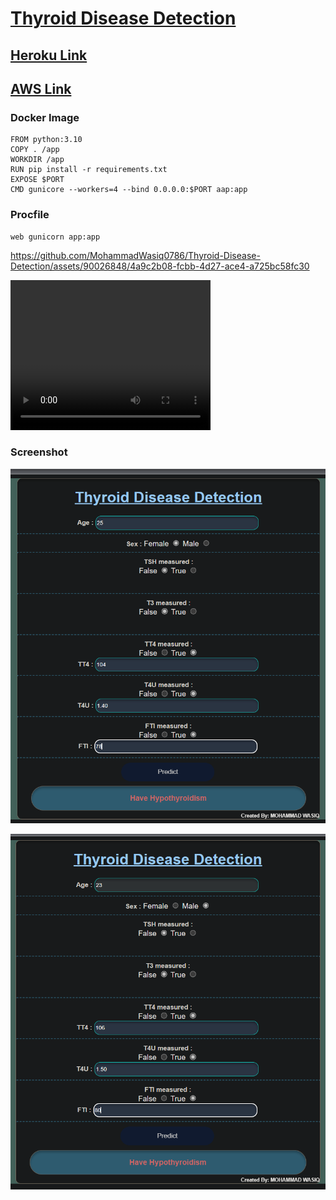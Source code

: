 # [**Thyroid Disease Detection**](https://github.com/MohammadWasiq0786/Thyroid-Disease-Detection)


## [**Heroku Link**](https://thyroiddiseasedetect.herokuapp.com/)

## [**AWS Link**](http://ec2-35-78-175-118.ap-northeast-1.compute.amazonaws.com:8080/predict)


### Docker Image
```
FROM python:3.10
COPY . /app
WORKDIR /app
RUN pip install -r requirements.txt
EXPOSE $PORT
CMD gunicore --workers=4 --bind 0.0.0.0:$PORT aap:app
```     
### Procfile
```
web gunicorn app:app
```

https://github.com/MohammadWasiq0786/Thyroid-Disease-Detection/assets/90026848/4a9c2b08-fcbb-4d27-ace4-a725bc58fc30

<video width="320" height="240" controls>
  <source src="https://github.com/MohammadWasiq0786/Thyroid-Disease-Detection/assets/90026848/4a9c2b08-fcbb-4d27-ace4-a725bc58fc30" type="video/mp4">
</video>


### Screenshot

![Capture](https://github.com/MohammadWasiq0786/Thyroid-Disease-Detection/blob/main/static/IMAGE/Screenshot%20(121).png)

![Capture](https://github.com/MohammadWasiq0786/Thyroid-Disease-Detection/blob/main/static/IMAGE/Screenshot%20(122).png)


